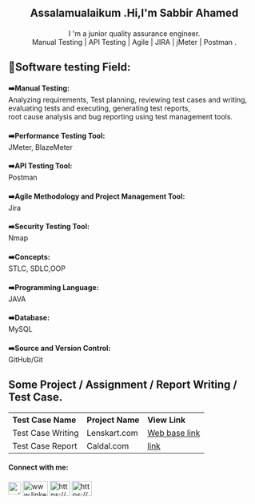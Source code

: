 
<h2 align="center">Assalamualaikum .Hi,I'm Sabbir Ahamed</h2>

<h4 style="font-weight: 400;" align="center">
   I 'm  a junior quality assurance engineer. <br> Manual Testing | API Testing | Agile | JIRA | jMeter | Postman .
   <br>
   
<h2 style="margin-bottom: 0px;">📌Software testing Field:</h2>

  <h4 style="margin-bottom: 0px;">➡️Manual Testing:</h4> Analyzing requirements, Test planning, reviewing test cases and writing, evaluating tests and executing, generating test reports,<br> root cause analysis and bug reporting using test management tools. <br>

<h4 style="margin-bottom: 0px;">➡️Performance Testing Tool:</h4> JMeter, BlazeMeter <br>
<h4 style="margin-bottom: 0px;">➡️API Testing Tool:</h4> Postman <br>
<h4 style="margin-bottom: 0px;">➡️Agile Methodology and Project Management Tool:</h4> Jira <br>
<h4 style="margin-bottom: 0px;">➡️Security Testing Tool:</h4> Nmap <br>
<h4 style="margin-bottom: 0px;">➡️Concepts:</h4> STLC, SDLC,OOP <br>
<h4 style="margin-bottom: 0px;">➡️Programming Language:</h4> JAVA <br>
<h4 style="margin-bottom: 0px;">➡️Database:</h4> MySQL <br>
<h4 style="margin-bottom: 0px;">➡️Source and Version Control: </h4>GitHub/Git<br>
</h4>

<h2 align="left">Some Project / Assignment / Report Writing / Test Case. </h2>

<table style="width:100% ;">
    <tr>
      <th align="left">Test Case Name </th>
      <th align="left">Project Name</th>
      <th align="left">View Link</th>
    </tr>
    <tr>
      <td>Test Case Writing</td>
      <td>Lenskart.com</td>
      <td><a href="https://docs.google.com/spreadsheets/d/1YVVvVOz95c184sh71up-rRXkdhaOjQbZkgbs2JKr_7M/edit#gid=0"> Web base link</a>
    </td>
    <tr>
      <td>Test Case Report</td>
      <td>Caldal.com</td>
      <td><a href="https://drive.google.com/file/d/1JCI3K0ZohdHrlXguzScVyYRBISCnxQct/view">link</a></td>
    </tr>
    </tr>
    
    
  </table>
  
  <h4 align="left">Connect with me:</h4>
  <p align="left">
    <a href="https://twitter.com/mdsabbi46847958" target="blank"
      ><img
        align="center"
        src="https://raw.githubusercontent.com/rahuldkjain/github-profile-readme-generator/master/src/images/icons/Social/twitter.svg"
        alt="mdsabbi46847958"
        height="25"
        width="25"
    /></a>
    <a
      href="https://linkedin.com/in/www.linkedin.com/in/sabbir-ahamed72"
      target="blank"
      ><img
        align="center" width="50px";
        src="https://raw.githubusercontent.com/rahuldkjain/github-profile-readme-generator/master/src/images/icons/Social/linked-in-alt.svg"
        alt="www.linkedin.com/in/sabbir-ahamed72"
        height="30"
        width="40"
    /></a>
    <a
      href="https://fb.com/https://www.facebook.com/sabbirahamed72"
      target="blank"
      ><img
        align="center"
        src="https://raw.githubusercontent.com/rahuldkjain/github-profile-readme-generator/master/src/images/icons/Social/facebook.svg"
        alt="https://www.facebook.com/sabbirahamed72"
        height="30"
        width="40"
    /></a>
    <a
      href="https://www.youtube.com/c/https://youtu.be/mh07hamvjt8"
      target="blank"
      ><img
        align="center"
        src="https://raw.githubusercontent.com/rahuldkjain/github-profile-readme-generator/master/src/images/icons/Social/youtube.svg"
        alt="https://youtu.be/mh07hamvjt8"
        height="30"
        width="40"
    /></a>
  </p>


